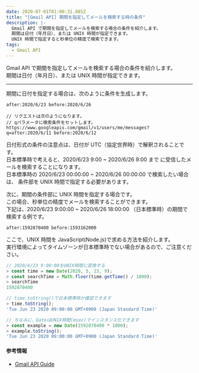 ```yaml
---
date: 2020-07-01T01:00:31.885Z
title: "[Gmail API] 期間を指定してメールを検索する時の条件"
description: |-
  Gmail API で期間を指定してメールを検索する場合の条件を紹介します。
  期間は日付（年月日）、または UNIX 時間が指定できます。
  UNIX 時間で指定すると秒単位の精度で検索できます。
tags:
  - Gmail API
---
```

Gmail API で期間を指定してメールを検索する場合の条件を紹介します。  
期間は日付（年月日）、または UNIX 時間が指定できます。

---

期間に日付を指定する場合は、次のように条件を生成します。

```
after:2020/6/23 before:2020/6/26

// リクエストは次のようになります。
// qパラメータに検索条件をセットします。
https://www.googleapis.com/gmail/v1/users/me/messages?q=after:2020/6/11 before:2020/6/12
```

日付形式の条件の注意点は、日付が UTC（協定世界時）で解釈されることです。  
日本標準時で考えると、2020/6/23 9:00 ~ 2020/6/26 9:00 まで に受信したメールを検索することになります。  
日本標準時の 2020/6/23 00:00:00 ~ 2020/6/26 00:00:00 で検索したい場合は、
条件部を UNIX 時間で指定する必要があります。

次に、期間の条件部に UNIX 時間を指定する場合です。  
この場合、秒単位の精度でメールを検索することができます。  
下記は、2020/6/23 9:00:00 ~ 2020/6/26 18:00:00 （日本標準時）の期間で検索する例です。

```
after:1592870400 before:1593162000
```

ここで、UNIX 時間を JavaScript(Node.js)で求める方法を紹介します。  
実行環境によってタイムゾーンが日本標準時でない場合があるので、ご注意ください。

```javascript
// 2020/6/23 9:00:00をUNIX時間に変換する
> const time = new Date(2020, 5, 23, 9);
> const searchTime = Math.floor(time.getTime() / 1000);
> searchTime
1592870400

// time.toString()で日本標準時か確認できます
> time.toString();
'Tue Jun 23 2020 09:00:00 GMT+0900 (Japan Standard Time)'

// ちなみに、DateはUNIX時間(msec)でインスタンス化できます
> const example = new Date(1592870400 * 1000);
> example.toString();
'Tue Jun 23 2020 09:00:00 GMT+0900 (Japan Standard Time)'
```

#### 参考情報

-   [Gmail API Guide](https://developers.google.com/gmail/api/guides/filtering)
